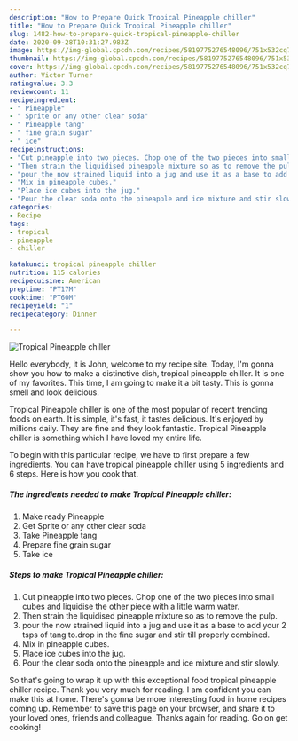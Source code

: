 ```yaml
---
description: "How to Prepare Quick Tropical Pineapple chiller"
title: "How to Prepare Quick Tropical Pineapple chiller"
slug: 1482-how-to-prepare-quick-tropical-pineapple-chiller
date: 2020-09-28T10:31:27.983Z
image: https://img-global.cpcdn.com/recipes/5819775276548096/751x532cq70/tropical-pineapple-chiller-recipe-main-photo.jpg
thumbnail: https://img-global.cpcdn.com/recipes/5819775276548096/751x532cq70/tropical-pineapple-chiller-recipe-main-photo.jpg
cover: https://img-global.cpcdn.com/recipes/5819775276548096/751x532cq70/tropical-pineapple-chiller-recipe-main-photo.jpg
author: Victor Turner
ratingvalue: 3.3
reviewcount: 11
recipeingredient:
- " Pineapple"
- " Sprite or any other clear soda"
- " Pineapple tang"
- " fine grain sugar"
- " ice"
recipeinstructions:
- "Cut pineapple into two pieces. Chop one of the two pieces into small cubes and liquidise the other piece with a little warm water."
- "Then strain the liquidised pineapple mixture so as to remove the pulp."
- "pour the now strained liquid into a jug and use it as a base to add your 2 tsps of tang to.drop in the fine sugar and stir till properly combined."
- "Mix in pineapple cubes."
- "Place ice cubes into the jug."
- "Pour the clear soda onto the pineapple and ice mixture and stir slowly."
categories:
- Recipe
tags:
- tropical
- pineapple
- chiller

katakunci: tropical pineapple chiller 
nutrition: 115 calories
recipecuisine: American
preptime: "PT17M"
cooktime: "PT60M"
recipeyield: "1"
recipecategory: Dinner

---
```



![Tropical Pineapple chiller](https://img-global.cpcdn.com/recipes/5819775276548096/751x532cq70/tropical-pineapple-chiller-recipe-main-photo.jpg)

Hello everybody, it is John, welcome to my recipe site. Today, I'm gonna show you how to make a distinctive dish, tropical pineapple chiller. It is one of my favorites. This time, I am going to make it a bit tasty. This is gonna smell and look delicious.



Tropical Pineapple chiller is one of the most popular of recent trending foods on earth. It is simple, it's fast, it tastes delicious. It's enjoyed by millions daily. They are fine and they look fantastic. Tropical Pineapple chiller is something which I have loved my entire life.


To begin with this particular recipe, we have to first prepare a few ingredients. You can have tropical pineapple chiller using 5 ingredients and 6 steps. Here is how you cook that.

<!--inarticleads1-->

##### The ingredients needed to make Tropical Pineapple chiller:

1. Make ready  Pineapple
1. Get  Sprite or any other clear soda
1. Take  Pineapple tang
1. Prepare  fine grain sugar
1. Take  ice




<!--inarticleads2-->

##### Steps to make Tropical Pineapple chiller:

1. Cut pineapple into two pieces. Chop one of the two pieces into small cubes and liquidise the other piece with a little warm water.
1. Then strain the liquidised pineapple mixture so as to remove the pulp.
1. pour the now strained liquid into a jug and use it as a base to add your 2 tsps of tang to.drop in the fine sugar and stir till properly combined.
1. Mix in pineapple cubes.
1. Place ice cubes into the jug.
1. Pour the clear soda onto the pineapple and ice mixture and stir slowly.




So that's going to wrap it up with this exceptional food tropical pineapple chiller recipe. Thank you very much for reading. I am confident you can make this at home. There's gonna be more interesting food in home recipes coming up. Remember to save this page on your browser, and share it to your loved ones, friends and colleague. Thanks again for reading. Go on get cooking!
